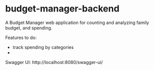 # budget-manager-backend
A Budget Manager web application for counting and analyzing family budget, and spending.

Features to do:
- track spending by categories
- 

Swagger UI: http://localhost:8080/swagger-ui/